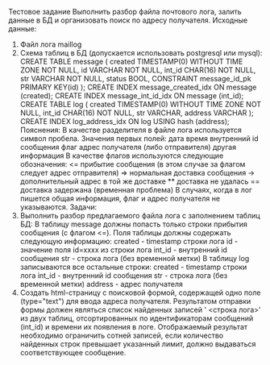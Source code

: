 Тестовое задание
Выполнить разбор файла почтового лога, залить данные в БД и организовать поиск по адресу получателя.
Исходные данные:
1. Файл лога maillog
2. Схема таблиц в БД (допускается использовать postgresql или mysql):
CREATE TABLE message (
created TIMESTAMP(0) WITHOUT TIME ZONE NOT NULL,
id VARCHAR NOT NULL,
int_id CHAR(16) NOT NULL,
str VARCHAR NOT NULL,
status BOOL,
CONSTRAINT message_id_pk PRIMARY KEY(id)
);
CREATE INDEX message_created_idx ON message (created);
CREATE INDEX message_int_id_idx ON message (int_id);
CREATE TABLE log (
created TIMESTAMP(0) WITHOUT TIME ZONE NOT NULL,
int_id CHAR(16) NOT NULL,
str VARCHAR,
address VARCHAR
);
CREATE INDEX log_address_idx ON log USING hash (address);
Пояснения:
В качестве разделителя в файле лога используется символ пробела.
Значения первых полей:
дата
время
внутренний id сообщения
флаг
адрес получателя (либо отправителя)
другая информация
В качестве флагов используются следующие обозначения:
<= прибытие сообщения (в этом случае за флагом следует адрес отправителя)
=> нормальная доставка сообщения
-> дополнительный адрес в той же доставке
** доставка не удалась
== доставка задержана (временная проблема)
В случаях, когда в лог пишется общая информация, флаг и адрес получателя не указываются.
Задачи:
1. Выполнить разбор предлагаемого файла лога с заполнением таблиц БД:
В таблицу message должны попасть только строки прибытия сообщения (с флагом <=). Поля таблицы
должны содержать следующую информацию:
created - timestamp строки лога
id - значение поля id=xxxx из строки лога
int_id - внутренний id сообщения
str - строка лога (без временной метки)
В таблицу log записываются все остальные строки:
created - timestamp строки лога
int_id - внутренний id сообщения
str - строка лога (без временной метки)
address - адрес получателя
2. Создать html-страницу с поисковой формой, содержащей одно поле (type="text") для ввода адреса получателя.
Результатом отправки формы должен являться список найденных записей '<timestamp> <строка лога>' из двух
таблиц, отсортированных по идентификаторам сообщений (int_id) и времени их появления в логе.
Отображаемый результат необходимо ограничить сотней записей, если количество найденных строк превышает
указанный лимит, должно выдаваться соответствующее сообщение.